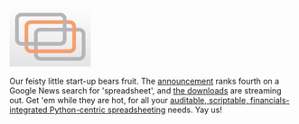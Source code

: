 <!--
.. title: Resolver One 1.0
.. slug: resolver-one-10
.. date: 2008-01-17 12:12:19-06:00
.. tags: Journal,Python,Software
.. link: 
.. description: 
.. type: text
-->


[![Resolver](/files/2008/01/resolver.jpg)](http://www.resolversystems.com/news/?p=36 "Resolver")

Our feisty little start-up bears fruit. The
[announcement](http://www.prweb.com/releases/2008/01/prweb631801.htm)
ranks fourth on a Google News search for 'spreadsheet', and [the
downloads](http://www.resolversystems.com/get-it/) are streaming out.
Get 'em while they are hot, for all your [auditable, scriptable,
financials-integrated Python-centric
spreadsheeting](http://www.resolversystems.com/products/resolver-one.php)
needs. Yay us!